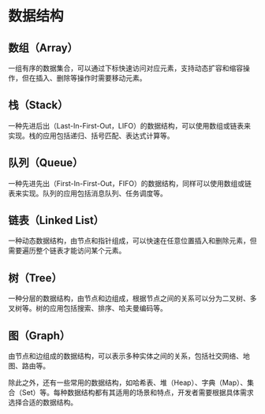 
# 数据结构

## 数组（Array）

一组有序的数据集合，可以通过下标快速访问对应元素，支持动态扩容和缩容操作，但在插入、删除等操作时需要移动元素。

## 栈（Stack）

一种先进后出（Last-In-First-Out，LIFO）的数据结构，可以使用数组或链表来实现。栈的应用包括递归、括号匹配、表达式计算等。

## 队列（Queue）

一种先进先出（First-In-First-Out，FIFO）的数据结构，同样可以使用数组或链表来实现。队列的应用包括消息队列、任务调度等。

## 链表（Linked List）

一种动态数据结构，由节点和指针组成，可以快速在任意位置插入和删除元素，但需要遍历整个链表才能访问某个元素。

## 树（Tree）

一种分层的数据结构，由节点和边组成，根据节点之间的关系可以分为二叉树、多叉树等。树的应用包括搜索、排序、哈夫曼编码等。

## 图（Graph）

由节点和边组成的数据结构，可以表示多种实体之间的关系，包括社交网络、地图、路由等。

除此之外，还有一些常用的数据结构，如哈希表、堆（Heap）、字典（Map）、集合（Set）等。每种数据结构都有其适用的场景和特点，开发者需要根据具体需求选择合适的数据结构。